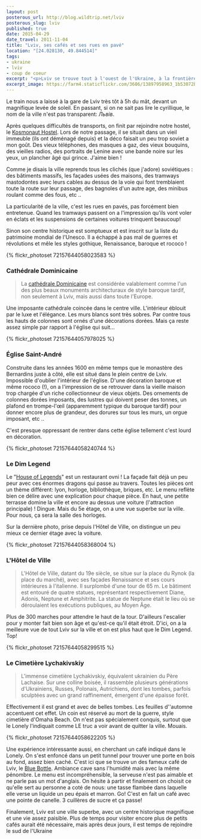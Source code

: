 ```yaml
---
layout: post
posterous_url: http://blog.wildtrip.net/lviv
posterous_slug: lviv
published: true
date: 2015-04-29
date_travel: 2011-11-04
title: "Lviv, ses cafés et ses rues en pavé"
location: "[24.028130, 49.844514]"
tags:
- ukraine
- lviv
- coup de coeur
excerpt: "<p>Lviv se trouve tout à l'ouest de l'Ukraine, à la frontière polonaise. Elle a d'ailleurs appartenu à la Pologne avant que Staline la rattache de force au bloc soviétique après 1945.</p><p>On ne s'attendait pas vraiment à trouver une charmante petite ville avec plein de rues de pavées et des centaines de petits cafés. L'architecture est vraiment soviétique et la vie semble bien plus tranquille que dans la capitale, Kiev.</p>"
excerpt_image: https://farm4.staticflickr.com/3686/13897958963_1b53072bd6_c.jpg
---
```


Le train nous a laissé à la gare de Lviv très tôt à 5h du mât, devant un magnifique levée de soleil. En passant, si on ne sait pas lire le cyrillique, le nom de la ville n'est pas transparent: *Львів*.

Après quelques difficultés de transports, on finit par rejoindre notre hostel, le [Kosmonaut Hostel](https://www.facebook.com/thekosmonaut). Lors de notre passage, il se situait dans un vieil immeuble (ils ont déménagé depuis) et la déco faisait un peu trop soviet a mon goût. Des vieux téléphones, des masques a gaz, des vieux bouquins, des vieilles radios, des portraits de Lenine avec une bande noire sur les yeux, un plancher âgé qui grince. J'aime bien !

Comme je disais la ville reprends tous les clichés (que j'adore) soviétiques : des bâtiments massifs, les façades usées des maisons, des tramways mastodontes avec leurs cables au dessus de la voie qui font tremblaient toute la route sur leur passage, des bagnoles d'un autre age, des minibus roulant comme des fous, etc ..

La particularité de la ville, c'est les rues en pavés, pas forcément bien entretenue. Quand les tramways passent on a l'impression qu'ils vont voler en éclats et les suspensions de certaines voitures trinquent beaucoup!

Sinon son centre historique est somptueux et est inscrit sur la liste du patrimoine mondial de l'Unesco. Il a échappé à pas mal de guerres et révolutions et mêle les styles gothique, Renaissance, baroque et rococo !

{% flickr_photoset 72157644058023583 %}

### Cathédrale Dominicaine
> La [cathédrale Dominicaine](http://discover-ukraine.info/fr/places/western-ukraine/lviv/72) est considérée valablement comme l'un des plus beaux monuments architecturaux de style baroque tardif, non seulement à Lviv, mais aussi dans toute l'Europe.

Une imposante cathédrale coincée dans le centre ville. L'intérieur éblouit par le luxe et l'élégance. Les murs blancs sont très sobres. Par contre tous les hauts de colonnes sont ornés d'une décorations dorées. Mais ça reste assez simple par rapport à l'église qui suit...

{% flickr_photoset 72157644057978025 %}

### Église Saint-André
Construite dans les années 1600 en même temps que le monastère des Bernardins juste à côté, elle est situé dans le plein centre de Lviv. Impossible d'oublier l'intérieur de l'église. D'une décoration baroque et même rococo (!), on a l'impression de se retrouver dans la vieille maison trop chargée d'un riche collectionneur de vieux objets. Des ornements de colonnes dorées imposants, des lustres qui doivent peser des tonnes, un plafond en trompe-l'œil (apparemment typique du baroque tardif) pour donner encore plus de grandeur, des dorures sur tous les murs, un orgue imposant, etc ..

C'est presque oppressant de rentrer dans cette église tellement c'est lourd en décoration.

{% flickr_photoset 72157644058240744 %}

### Le Dim Legend
Le "[House of Legends](https://www.facebook.com/dimlegend)" est un restaurant ovni ! La façade fait déjà un peu peur avec ces énormes dragons qui passe au travers.
Toutes les pièces ont un thème différent: lyon, horloge, bibliothèque, briques, etc. Le menu reflète bien ce délire avec une explication pour chaque pièce. En haut, une petite terrasse domine la ville et encore au dessus une voiture (l'attraction principale) ! Dingue. Mais du 5e étage, on a une vue superbe sur la ville. Pour nous, ça sera la salle des horloges.

Sur la dernière photo, prise depuis l'Hôtel de Ville, on distingue un peu mieux ce dernier étage avec la voiture.

{% flickr_photoset 72157644058368004 %}

### L'Hôtel de Ville
> L'Hôtel de Ville, datant du 19e siècle, se situe sur la place du Rynok (la place du marché), avec ses façades Renaissance et ses cours intérieures à l'italienne. Il surplombé d'une tour de 65 m. Le bâtiment est entouré de quatre statues, représentant respectivement Diane, Adonis, Neptune et Amphitrite. La statue de Neptune était le lieu où se déroulaient les exécutions publiques, au Moyen Âge.

Plus de 300 marches pour attendre le haut de la tour. D'ailleurs l'escalier pour y monter fait bien son âge et qu'est-ce qu'il était étroit. D'ici, on a la meilleure vue de tout Lviv sur la ville et on est plus haut que le Dim Legend. Top!

{% flickr_photoset 72157644058299515 %}

### Le Cimetière Lychakivskiy
> L'immense cimetière Lychakivskiy, équivalent ukrainien du Père Lachaise. Sur une colline boisée, il rassemble plusieurs générations d'Ukrainiens, Russes, Polonais, Autrichiens, dont les tombes, parfois sculptées avec un grand raffinement, émergent d'une épaisse forêt.

Effectivement il est grand et avec de belles tombes. Les feuilles d''automne accentuent cet effet. Un coin est réservé au mort de la guerre, style cimetière d'Omaha Beach. On n'est pas spécialement conquis, surtout que le Lonely l'indiquait comme LE truc a voir avant de quitter la ville. Mouais.

{% flickr_photoset 72157644058622205 %}

Une expérience intéressante aussi, en cherchant un café indiqué dans le Lonely. On s'est enfoncé dans un petit tunnel pour trouver une porte en bois au fond, assez bien caché. C'est ici que se trouve un des fameux café de Lviv, le [Blue Bottle](http://4sq.com/du9rfB). Ambiance cave sans l'humidité mais avec la même pénombre. Le menu est incompréhensible, la serveuse n'est pas aimable et ne parle pas un mot d'anglais. On hésite à partir et finalement on choisit ce qu'elle sert au personne a coté de nous: une tasse flambée dans laquelle elle verse un liquide un peu épais et marron. Go! C'est en fait un café avec une pointe de canelle. 3 cuillères de sucre et ça passe!

Finalement, Lviv est une ville superbe, avec un centre historique magnifique et une vie assez paisible. Plus de temps pour visiter encore plus de petits cafés aurait été nécessaire, mais après deux jours, il est temps de rejoindre le sud de l'Ukraine